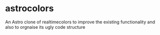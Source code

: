 # astrocolors
An Astro clone of realtimecolors to improve the existing functionality and also to orgnaise its ugly code structure
